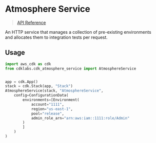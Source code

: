 # Atmosphere Service

> [API Reference](./API.md)

An HTTP service that manages a collection of pre-existing environments and allocates them to integration tests per request.

## Usage

```python
import aws_cdk as cdk
from cdklabs.cdk_atmosphere_service import AtmosphereService


app = cdk.App()
stack = cdk.Stack(app, "Stack")
AtmosphereService(stack, "AtmosphereService",
    config=ConfigurationData(
        environments=[Environment(
            account="1111",
            region="us-east-1",
            pool="release",
            admin_role_arn="arn:aws:iam::1111:role/Admin"
        )
        ]
    )
)
```
